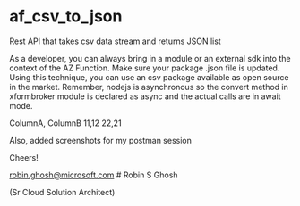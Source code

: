 # af_csv_to_json
Rest API that takes csv data stream and returns JSON list



As a developer, you can always bring in a module or an external sdk into the context of the AZ Function. Make sure your 
package .json file is updated. Using this 
technique, you can use an csv package available as open source in the market.
Remember, nodejs is asynchronous so the convert method in xformbroker module is declared as async and the actual calls
 are in await mode. 



ColumnA, ColumnB
11,12
22,21

Also, added screenshots for my postman session

Cheers!

robin.ghosh@microsoft.com   # Robin S Ghosh

(Sr Cloud Solution Architect)


